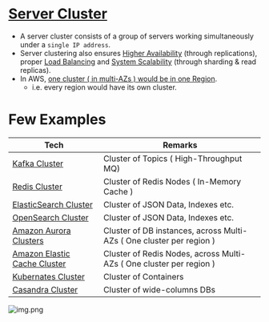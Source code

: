# [Server Cluster](https://www.racksolutions.com/news/blog/server-cluster-how-it-works/)
- A server cluster consists of a group of servers working simultaneously under a `single IP address`.
- Server clustering also ensures [Higher Availability](HighAvailability.md) (through replications), proper [Load Balancing](LoadBalancer.md) and [System Scalability](Scalability.md) (through sharding & read replicas).
- In AWS, [one cluster ( in multi-AZs ) would be in one Region](../../2_AWSComponents/AWS-Global-Architecture-Region-AZ.md). 
  - i.e. every region would have its own cluster. 

# Few Examples

| Tech                                                                                                | Remarks                                                              |
|-----------------------------------------------------------------------------------------------------|----------------------------------------------------------------------|
| [Kafka Cluster](../4_MessageBrokers/Kafka.md)                                                       | Cluster of Topics ( High-Throughput MQ)                              |                     
| [Redis Cluster](../3_DatabaseComponents/Redis/RedisCluster.md)                                      | Cluster of Redis Nodes ( In-Memory Cache )                           |
| [ElasticSearch Cluster](../3_DatabaseComponents/ElasticSearch/ElasticSearchCluster.md)              | Cluster of JSON Data, Indexes etc.                                   |
| [OpenSearch Cluster](../../2_AWSComponents/6_DatabaseServices/AmazonOpenSearch.md)                  | Cluster of JSON Data, Indexes etc.                                   |
| [Amazon Aurora Clusters](../../2_AWSComponents/6_DatabaseServices/AmazonAurora/AuroraDBClusters.md) | Cluster of DB instances, across Multi-AZs ( One cluster per region ) |
| [Amazon Elastic Cache Cluster](../../2_AWSComponents/6_DatabaseServices/AmazonElasicCache.md)       | Cluster of Redis Nodes, across Multi-AZs ( One cluster per region )  |
| [Kubernates Cluster](../6_DevOps/Kubernates.md)                                                     | Cluster of Containers                                                |
| [Casandra Cluster](../3_DatabaseComponents/Casandra.md)                                             | Cluster of wide-columns DBs                                          |

![img.png](assests/server_cluster_img.png)